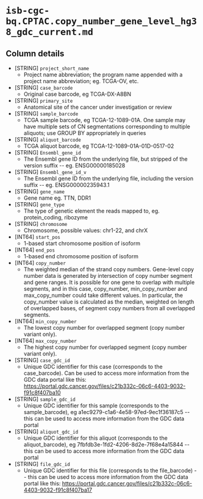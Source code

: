 # `isb-cgc-bq.CPTAC.copy_number_gene_level_hg38_gdc_current.md`

## Column details

* [STRING]    `project_short_name`
  - Project name abbreviation; the program name appended with a project name abbreviation; eg. TCGA-OV, etc.
* [STRING]    `case_barcode`
  - Original case barcode, eg TCGA-DX-A8BN
* [STRING]    `primary_site`
  - Anatomical site of the cancer under investigation or review
* [STRING]    `sample_barcode`
  - TCGA sample barcode, eg TCGA-12-1089-01A. One sample may have multiple sets of CN segmentations corresponding to multiple aliquots; use GROUP BY appropriately in queries
* [STRING]    `aliquot_barcode`
  - TCGA aliquot barcode, eg TCGA-12-1089-01A-01D-0517-02
* [STRING]    `Ensembl_gene_id`
  - The Ensembl gene ID from the underlying file, but stripped of the version suffix -- eg. ENSG00000185028
* [STRING]    `Ensembl_gene_id_v`
  - The Ensembl gene ID from the underlying file, including the version suffix -- eg. ENSG00000235943.1
* [STRING]    `gene_name`
  - Gene name eg. TTN, DDR1
* [STRING]    `gene_type`
  - The type of genetic element the reads mapped to, eg. protein_coding, ribozyme
* [STRING]    `chromosome`
  - Chromosome, possible values: chr1-22, and chrX
* [INT64]    `start_pos`
  - 1-based start chromosome position of isoform
* [INT64]    `end_pos`
  - 1-based end chromosome position of isoform
* [INT64]    `copy_number`
  - The weighted median of the strand copy numbers. Gene-level copy number data is generated by intersection of copy number segment and gene ranges. It is possible for one gene to overlap with multiple segments, and in this case, copy_number, min_copy_number and max_copy_number could take different values. In particular, the copy_number value is calculated as the median, weighted on length of overlapped bases, of segment copy numbers from all overlapped segments.
* [INT64]    `min_copy_number`
  - The lowest copy number for overlapped segment (copy number variant only).
* [INT64]    `max_copy_number`
  - The highest copy number for overlapped segment (copy number variant only).
* [STRING]    `case_gdc_id`
  - Unique GDC identifier for this case (corresponds to the case_barcode).  Can be used to access more information from the GDC data portal like this:   https://portal.gdc.cancer.gov/files/c21b332c-06c6-4403-9032-f91c8f407ba10
* [STRING]    `sample_gdc_id`
  - Unique GDC identifier for this sample (corresponds to the sample_barcode), eg a1ec9279-c1a6-4e58-97ed-9ec1f36187c5  --  this can be used to access more information from the GDC data portal
* [STRING]    `aliquot_gdc_id`
  - Unique GDC identifier for this aliquot (corresponds to the aliquot_barcode), eg 7fbfdb3e-1fd2-4206-8d2e-7f68e4a15844  --  this can be used to access more information from the GDC data portal
* [STRING]    `file_gdc_id`
  - Unique GDC identifier for this file (corresponds to the file_barcode)  --  this can be used to access more information from the GDC data portal like this: https://portal.gdc.cancer.gov/files/c21b332c-06c6-4403-9032-f91c8f407ba17

